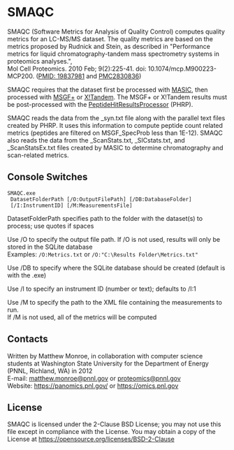 SMAQC
=====

SMAQC (Software Metrics for Analysis of Quality Control) computes quality metrics 
for an LC-MS/MS dataset. The quality metrics are based on the metrics proposed 
by Rudnick and Stein, as described in "Performance metrics for liquid 
chromatography-tandem mass spectrometry systems in proteomics analyses.", \
Mol Cell Proteomics. 2010 Feb; 9(2):225-41. doi: 10.1074/mcp.M900223-MCP200.
([PMID: 19837981](https://www.ncbi.nlm.nih.gov/pubmed/?term=19837981) and [PMC2830836](https://www.ncbi.nlm.nih.gov/pmc/articles/PMC2830836/))

SMAQC requires that the dataset first be processed with [MASIC](https://github.com/PNNL-Comp-Mass-Spec/MASIC/releases), then processed with 
[MSGF+](https://github.com/MSGFPlus/msgfplus/releases) or [X!Tandem](https://www.thegpm.org/tandem/).
The MSGF+ or X!Tandem results must be post-processed with the [PeptideHitResultsProcessor](https://github.com/PNNL-Comp-Mass-Spec/PHRP) (PHRP).

SMAQC reads the data from the _syn.txt file along with the parallel
text files created by PHRP.  It uses this information to compute peptide
count related metrics (peptides are filtered on MSGF_SpecProb
less than 1E-12). SMAQC also reads the data from the _ScanStats.txt,
_SICstats.txt, and _ScanStatsEx.txt files created by MASIC
to determine chromatography and scan-related metrics.

## Console Switches

```
SMAQC.exe
 DatasetFolderPath [/O:OutputFilePath] [/DB:DatabaseFolder]
 [/I:InstrumentID] [/M:MeasurementsFile]
```

DatasetFolderPath specifies path to the folder with the dataset(s) to process; use quotes if spaces

Use /O to specify the output file path. If /O is not used, results will only be stored in the SQLite database\
Examples: `/O:Metrics.txt` or `/O:"C:\Results Folder\Metrics.txt"`

Use /DB to specify where the SQLite database should be created (default is with the .exe)

Use /I to specify an instrument ID (number or text); defaults to /I:1

Use /M to specify the path to the XML file containing the measurements to run.\
If /M is not used, all of the metrics will be computed


## Contacts

Written by Matthew Monroe, in collaboration with computer science students
at Washington State University for the Department of Energy (PNNL, Richland, WA) in 2012 \
E-mail: matthew.monroe@pnnl.gov or proteomics@pnnl.gov \
Website: https://panomics.pnl.gov/ or https://omics.pnl.gov

## License

SMAQC is licensed under the 2-Clause BSD License; 
you may not use this file except in compliance with the License.  You may obtain 
a copy of the License at https://opensource.org/licenses/BSD-2-Clause
